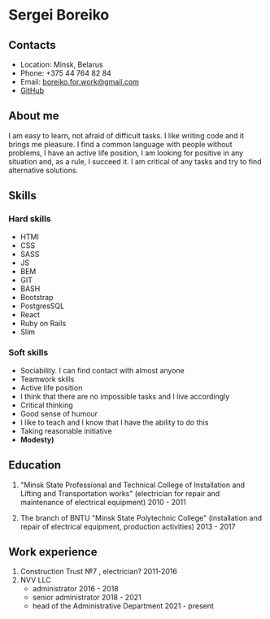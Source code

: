 # Sergei Boreiko
## Contacts
- Location: Minsk, Belarus
- Phone: +375 44 764 82 84
- Email: boreiko.for.work@gmail.com
- [GitHub](https://github.com/jsbrownn)</br>
## About me
I am easy to learn, not afraid of difficult tasks. I like writing code and it brings me pleasure.
I find a common language with people without problems, I have an active life position, I am looking for
positive in any situation and, as a rule, I succeed it. I am critical of any
tasks and try to find alternative solutions.
## Skills
  ### Hard skills
  * HTMl
  * CSS
  * SASS
  * JS
  * BEM
  * GIT
  * BASH
  * Bootstrap
  * PostgresSQL
  * React
  * Ruby on Rails
  * Slim
  ### Soft skills
  * Sociability. I can find contact with almost anyone
  * Teamwork skills
  * Active life position
  * I think that there are no impossible tasks and I live accordingly
  * Critical thinking
  * Good sense of humour
  * I like to teach and I know that I have the ability to do this
  * Taking reasonable initiative
  * __Modesty)__
## Education
1. "Minsk State Professional and Technical College of Installation and Lifting and Transportation works" (electrician for repair and maintenance of electrical equipment) 2010 - 2011

2. The branch of BNTU "Minsk State Polytechnic College" (installation and repair of electrical equipment, production activities) 2013 - 2017

## Work experience

1. Construction Trust №7 , electrician? 2011-2016
2. NVV LLC  
    * administrator 2016 - 2018
    * senior administrator 2018 - 2021
   * head of the Administrative Department 2021 - present



